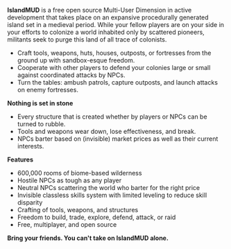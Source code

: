 **IslandMUD** is a free open source Multi-User Dimension in active development that takes place on an expansive procedurally generated island set in a medieval period. While your fellow players are on your side in your efforts to colonize a world inhabited only by scattered pioneers, militants seek to purge this land of all trace of colonists.

- Craft tools, weapons, huts, houses, outposts, or fortresses from the ground up with sandbox-esque freedom.
- Cooperate with other players to defend your colonies large or small against coordinated attacks by NPCs.
- Turn the tables: ambush patrols, capture outposts, and launch attacks on enemy fortresses.

**Nothing is set in stone**

- Every structure that is created whether by players or NPCs can be turned to rubble.
- Tools and weapons wear down, lose effectiveness, and break.
- NPCs barter based on (invisible) market prices as well as their current interests.

**Features**

- 600,000 rooms of biome-based wilderness
- Hostile NPCs as tough as any player
- Neutral NPCs scattering the world who barter for the right price
- Invisible classless skills system with limited leveling to reduce skill disparity
- Crafting of tools, weapons, and structures
- Freedom to build, trade, explore, defend, attack, or raid
- Free, multiplayer, and open source

**Bring your friends. You can't take on IslandMUD alone.**

